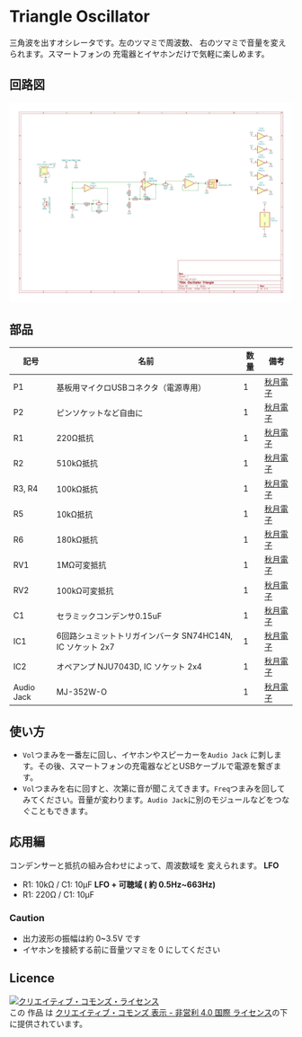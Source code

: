 # Triangle Oscillator
三角波を出すオシレータです。左のツマミで周波数、 右のツマミで音量を変えられます。スマートフォンの 充電器とイヤホンだけで気軽に楽しめます。

## 回路図
![回路図](https://raw.githubusercontent.com/Qux/schematics/master/osc_tri/osc_tri.svg)

## 部品
|記号|名前|数量|備考|
|---|-----------|-------|-------|
|P1|基板用マイクロUSBコネクタ（電源専用）|1|[秋月電子](https://akizukidenshi.com/catalog/g/gC-10398/)|
|P2|ピンソケットなど自由に|1|[秋月電子](https://akizukidenshi.com/catalog/g/gC-10097/)|
|R1|220Ω抵抗|1|[秋月電子](https://akizukidenshi.com/)|
|R2|510kΩ抵抗|1|[秋月電子](https://akizukidenshi.com/)|
|R3, R4|100kΩ抵抗|1|[秋月電子](https://akizukidenshi.com/)|
|R5|10kΩ抵抗|1|[秋月電子](https://akizukidenshi.com/)|
|R6|180kΩ抵抗|1|[秋月電子](https://akizukidenshi.com/)|
|RV1|1MΩ可変抵抗|1|[秋月電子](https://akizukidenshi.com/)|
|RV2|100kΩ可変抵抗|1|[秋月電子](https://akizukidenshi.com/)|
|C1|セラミックコンデンサ0.15uF|1|[秋月電子](https://akizukidenshi.com/)|
|IC1|6回路シュミットトリガインバータ SN74HC14N, IC ソケット 2x7|1|[秋月電子](https://akizukidenshi.com/)|
|IC2|オペアンプ NJU7043D, IC ソケット 2x4|1|[秋月電子](https://akizukidenshi.com/)|
|Audio Jack|MJ-352W-O|1|[秋月電子](https://akizukidenshi.com/)|

## 使い方
- `Vol`つまみを一番左に回し、イヤホンやスピーカーを`Audio Jack` に刺します。その後、スマートフォンの充電器などとUSBケーブルで電源を繋ぎます。
- `Vol`つまみを右に回すと、次第に音が聞こえてきます。`Freq`つまみを回してみてください。音量が変わります。`Audio Jack`に別のモジュールなどをつなぐこともできます。

## 応用編
コンデンサーと抵抗の組み合わせによって、周波数域を
変えられます。
__LFO__
- R1: 10kΩ / C1: 10μF
__LFO + 可聴域 ( 約 0.5Hz~663Hz)__
- R1: 220Ω / C1: 10μF

### Caution
- 出力波形の振幅は約 0~3.5V です
- イヤホンを接続する前に音量ツマミを 0 にしてください

## Licence
<a rel="license" href="http://creativecommons.org/licenses/by-nc/4.0/"><img alt="クリエイティブ・コモンズ・ライセンス" style="border-width:0" src="https://i.creativecommons.org/l/by-nc/4.0/88x31.png" /></a><br />この 作品 は <a rel="license" href="http://creativecommons.org/licenses/by-nc/4.0/">クリエイティブ・コモンズ 表示 - 非営利 4.0 国際 ライセンス</a>の下に提供されています。
